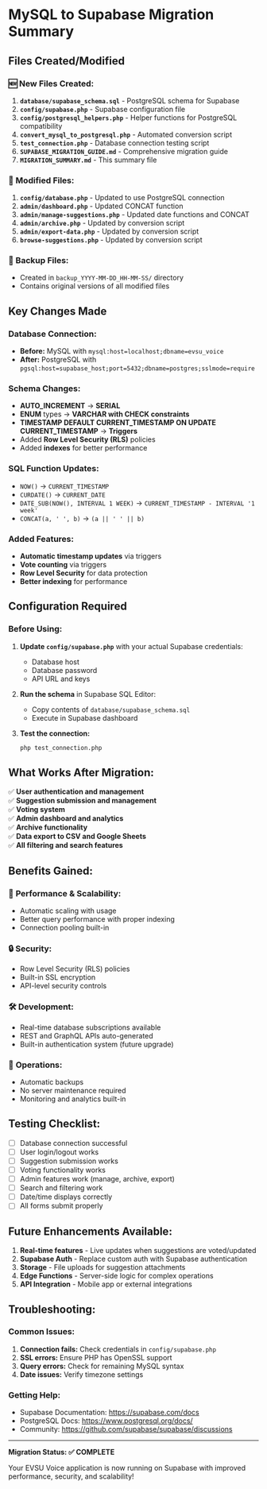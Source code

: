 # MySQL to Supabase Migration Summary

## Files Created/Modified

### 🆕 New Files Created:

1. **`database/supabase_schema.sql`** - PostgreSQL schema for Supabase
2. **`config/supabase.php`** - Supabase configuration file
3. **`config/postgresql_helpers.php`** - Helper functions for PostgreSQL compatibility
4. **`convert_mysql_to_postgresql.php`** - Automated conversion script
5. **`test_connection.php`** - Database connection testing script
6. **`SUPABASE_MIGRATION_GUIDE.md`** - Comprehensive migration guide
7. **`MIGRATION_SUMMARY.md`** - This summary file

### 🔄 Modified Files:

1. **`config/database.php`** - Updated to use PostgreSQL connection
2. **`admin/dashboard.php`** - Updated CONCAT function
3. **`admin/manage-suggestions.php`** - Updated date functions and CONCAT
4. **`admin/archive.php`** - Updated by conversion script
5. **`admin/export-data.php`** - Updated by conversion script
6. **`browse-suggestions.php`** - Updated by conversion script

### 💾 Backup Files:

- Created in `backup_YYYY-MM-DD_HH-MM-SS/` directory
- Contains original versions of all modified files

## Key Changes Made

### Database Connection:

- **Before:** MySQL with `mysql:host=localhost;dbname=evsu_voice`
- **After:** PostgreSQL with `pgsql:host=supabase_host;port=5432;dbname=postgres;sslmode=require`

### Schema Changes:

- **AUTO_INCREMENT** → **SERIAL**
- **ENUM** types → **VARCHAR with CHECK constraints**
- **TIMESTAMP DEFAULT CURRENT_TIMESTAMP ON UPDATE CURRENT_TIMESTAMP** → **Triggers**
- Added **Row Level Security (RLS)** policies
- Added **indexes** for better performance

### SQL Function Updates:

- `NOW()` → `CURRENT_TIMESTAMP`
- `CURDATE()` → `CURRENT_DATE`
- `DATE_SUB(NOW(), INTERVAL 1 WEEK)` → `CURRENT_TIMESTAMP - INTERVAL '1 week'`
- `CONCAT(a, ' ', b)` → `(a || ' ' || b)`

### Added Features:

- **Automatic timestamp updates** via triggers
- **Vote counting** via triggers
- **Row Level Security** for data protection
- **Better indexing** for performance

## Configuration Required

### Before Using:

1. **Update `config/supabase.php`** with your actual Supabase credentials:

   - Database host
   - Database password
   - API URL and keys

2. **Run the schema** in Supabase SQL Editor:

   - Copy contents of `database/supabase_schema.sql`
   - Execute in Supabase dashboard

3. **Test the connection:**
   ```bash
   php test_connection.php
   ```

## What Works After Migration:

✅ **User authentication and management**  
✅ **Suggestion submission and management**  
✅ **Voting system**  
✅ **Admin dashboard and analytics**  
✅ **Archive functionality**  
✅ **Data export to CSV and Google Sheets**  
✅ **All filtering and search features**

## Benefits Gained:

### 🚀 **Performance & Scalability:**

- Automatic scaling with usage
- Better query performance with proper indexing
- Connection pooling built-in

### 🔒 **Security:**

- Row Level Security (RLS) policies
- Built-in SSL encryption
- API-level security controls

### 🛠 **Development:**

- Real-time database subscriptions available
- REST and GraphQL APIs auto-generated
- Built-in authentication system (future upgrade)

### 🔧 **Operations:**

- Automatic backups
- No server maintenance required
- Monitoring and analytics built-in

## Testing Checklist:

- [ ] Database connection successful
- [ ] User login/logout works
- [ ] Suggestion submission works
- [ ] Voting functionality works
- [ ] Admin features work (manage, archive, export)
- [ ] Search and filtering work
- [ ] Date/time displays correctly
- [ ] All forms submit properly

## Future Enhancements Available:

1. **Real-time features** - Live updates when suggestions are voted/updated
2. **Supabase Auth** - Replace custom auth with Supabase authentication
3. **Storage** - File uploads for suggestion attachments
4. **Edge Functions** - Server-side logic for complex operations
5. **API Integration** - Mobile app or external integrations

## Troubleshooting:

### Common Issues:

1. **Connection fails:** Check credentials in `config/supabase.php`
2. **SSL errors:** Ensure PHP has OpenSSL support
3. **Query errors:** Check for remaining MySQL syntax
4. **Date issues:** Verify timezone settings

### Getting Help:

- Supabase Documentation: https://supabase.com/docs
- PostgreSQL Docs: https://www.postgresql.org/docs/
- Community: https://github.com/supabase/supabase/discussions

---

**Migration Status: ✅ COMPLETE**

Your EVSU Voice application is now running on Supabase with improved performance, security, and scalability!

